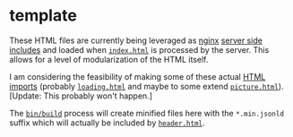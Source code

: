 # template
These HTML files are currently being leveraged as [nginx](https://nginx.org) [server side includes](http://nginx.org/en/docs/http/ngx_http_ssi_module.html) and loaded when [`index.html`](../index.html) is processed by the server.  This allows for a level of modularization of the HTML itself.

I am considering the feasibility of making some of these actual [HTML imports](https://w3c.github.io/webcomponents/spec/imports/) (probably [`loading.html`](loading.html) and maybe to some extend [`picture.html`](picture.html)). [Update: This probably won't happen.]

The [`bin/build`](../bin/build) process will create minified files here with the `*.min.jsonld` suffix which will actually be included by [`header.html`](header.html).